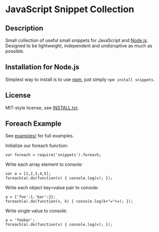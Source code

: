 JavaScript Snippet Collection
=============================

Description
-----------

Small collection of useful small snippets for JavaScript and 
[Node.js](http://www.nodejs.org). Designed to be lightweight, independent and 
undisruptive as much as possible.

Installation for Node.js
------------------------

Simplest way to install is to use [npm](http://npmjs.org/), just simply `npm install snippets`.

License
-------

MIT-style license, see [INSTALL.txt](http://github.com/jheusala/js-snippets/blob/master/LICENSE.txt).

Foreach Example
---------------

See [examples/](http://github.com/jheusala/js-snippets/tree/master/examples) for full examples.

Initialize our foreach function:

	var foreach = require('snippets').foreach;

Write each array element to console:

	var a = [1,2,3,4,5];
	foreach(a).do(function(v) { console.log(v); });
  
Write each object key=value pair to console:

	a = {'foo':1,'bar':2};
	foreach(a).do(function(v, k) { console.log(k+"="+v); });

Write single value to console:

	a = 'foobar';
	foreach(a).do(function(v) { console.log(v); });
